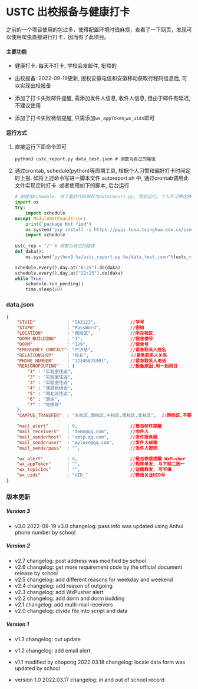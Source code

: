 # USTC 出校报备与健康打卡

之前的一个项目使用的包过多，使得配置环境时很麻烦，查看了一下网页，发现可以使用爬虫直接进行打卡，因而有了此项目。

#### 主要功能

* 健康打卡: 每天不打卡, 学校会发邮件, 挺烦的
* 出校报备: 2022-09-19更新, 授权安徽电信和安徽移动获取行程码信息后, 可以实现出校报备

* 添加了打卡失败邮件提醒, 需添加发件人信息, 收件人信息, 但由于邮件有延迟, 不建议使用
* 添加了打卡失败微信提醒, 只需添加`wx_appToken`,`wx_uids`即可



#### 运行方式

1. 直接运行下面命令即可

   ```shell
   python3 ustc_report.py data_test.json # 调整为自己的路径
   ```

2. 通过crontab, schedule(python)等周期工具, 根据个人习惯和偏好打卡时间定时上报. 如将上述命令写进一脚本文件 autoreport.sh 中, 通过crontab调用此文件实现定时打卡. 或者使用如下的脚本, 后台运行

   ```python
   # 如使用schedule: 将下面的代码保存为autoreport.py, 然后运行。个人不习惯这种方式，所以没有加进 ustc_report.py 中
   import os
   try:
       import schedule
   except ModuleNotFoundError:
       print('package Not find')
       os.system('pip install -i https://pypi.tuna.tsinghua.edu.cn/simple schedule')
       import schedule
       
   ustc_rep = "/" # 调整为自己的路径
   def daka():
       os.system("python3 %s/ustc_report.py %s/data_test.json"%(ustc_rep,ustc_rep))
   
   schedule.every().day.at("6:25").do(daka)
   schedule.every().day.at("22:25").do(daka)
   while True:
       schedule.run_pending()
       time.sleep(60)
   ```

### data.json

```json
{
    "STUID"            : "SA2122",             //学号
    "STUPW"            : "PassWord",           //密码
    "LOCATION"         : "南校区",              //所在校区
    "DORM_BUILDING"    : "1",                  //宿舍楼号
    "DORM"             : "129",                //宿舍号
    "EMERGENCY_CONTACT": "严济慈",              //紧急联系人姓名
    "RELATIONSHIP"     : "校长",                //紧急联系人关系
    "PHONE_NUMBER"     : "12345678901",        //紧急联系人电话
    "REASONOFOUTING"   : {                     //报备原因,周一到周日
        "1" : "实验室往返",
        "2" : "实验室往返",
        "3" : "实验室往返",
        "4" : "课题组组会",
        "5" : "南北区往返",
        "6" : "游泳",
        "7" : "吃夜宵"
    },
    "CAMPUS_TRANSFER"  : "东校区,西校区,中校区,南校区,北校区",  //跨校区,不要有空格

    "mail_alert"       : 0,                    //是否邮件提醒
    "mail_receivers"   : "demo@qq.com",        //收件人
    "mail_senderhost"  : "smtp.qq.com",        //发件服务器
    "mail_senderuser"  : "mylove@qq.com",      //发件人邮箱
    "mail_senderpass"  : "",                   //发件人密码

    "wx_alert"         : 0,                    //是否微信提醒 WxPusher
    "wx_appToken"      : "",                   //程序单发, 与下面二选一
    "wx_topicIds"      : "",                   //话题群发, 可不填
    "wx_uids"          : "UID_"                //微信关注UID号
}
```



### 版本更新

##### Version 3

* v3.0  2022-09-19 v3.0 changelog: pass info was updated using Anhui phone number by school



##### Version 2

* v2.7 changelog: post address was modified by school
* v2.6 changelog: get more requirement code by the official document release by school
* v2.5 changelog: add different reasons for weekday and weekend
* v2.4 changelog: add reason of outgoing
* v2.3 changelog: add WxPusher alert
* v2.2 changelog: add dorm and dorm building
* v2.1 changelog: add multi-mail receivers
* v2.0 changelog: divide file into script and data



##### Version 1

* v1.3 changelog: out update

* v1.2 changelog: add email alert

* v1.1 modified by chopong 2022.03.18 changelog: locale data form was updated by school
* version 1.0 2022.03.17 changelog: in and out of school record
